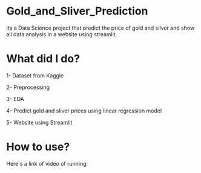 # Gold_and_Sliver_Prediction
Its a Data Science project that predict the price of gold and silver and show all data analysis in a website using streamlit.

# What did I do?

1- Dataset from Kaggle

2- Preprocessing

3- EDA

4- Predict gold and sliver prices using linear regression model

5- Website using Streamlit


# How to use?

Here's a link of video of running:

